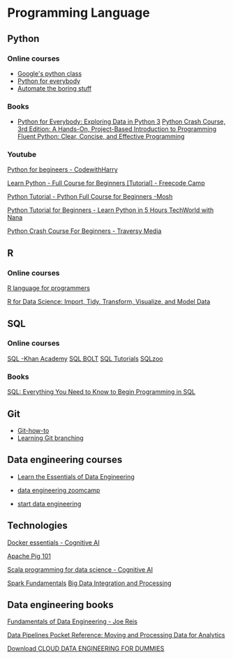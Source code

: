 # Programming Language

## Python
### Online courses
- [Google's python class](https://developers.google.com/edu/python)
- [Python for everybody](https://www.py4e.com/)
- [Automate the boring stuff](https://automatetheboringstuff.com/)

### Books
- [Python for Everybody: Exploring Data in Python 3](https://www.amazon.co.uk/Python-Everybody-Exploring-Data-ebook/dp/B01IA5VIFM)
[Python Crash Course, 3rd Edition: A Hands-On, Project-Based Introduction to Programming](https://www.amazon.co.uk/Python-Crash-Course-Eric-Matthes-ebook/dp/B09WJX22TV)
[Fluent Python: Clear, Concise, and Effective Programming](https://www.amazon.co.uk/Fluent-Python-Concise-Effective-Programming/dp/1492056359/)

### Youtube
[Python for begineers - CodewithHarry](https://www.youtube.com/playlist?list=PLu0W_9lII9agwh1XjRt242xIpHhPT2llg)

[Learn Python - Full Course for Beginners [Tutorial] - Freecode Camp](https://www.youtube.com/watch?v=rfscVS0vtbw)

[Python Tutorial - Python Full Course for Beginners -Mosh](https://www.youtube.com/watch?v=_uQrJ0TkZlc)

[Python Tutorial for Beginners - Learn Python in 5 Hours TechWorld with Nana](https://www.youtube.com/watch?v=t8pPdKYpowI)

[Python Crash Course For Beginners - Traversy Media
](https://www.youtube.com/watch?v=JJmcL1N2KQs)

## R
### Online courses
[R language for programmers](https://www.johndcook.com/blog/r_language_for_programmers/)

[R for Data Science: Import, Tidy, Transform, Visualize, and Model Data](https://r4ds.hadley.nz/)

## SQL
### Online courses
[SQL -Khan Academy](https://www.khanacademy.org/computing/computer-programming/sql)
[SQL BOLT](https://sqlbolt.com/)
[SQL Tutorials](https://www.sqltutorial.org/)
[SQLzoo](https://sqlzoo.net/wiki/SQL_Tutorial)

### Books
[SQL: Everything You Need to Know to Begin Programming in SQL](https://www.amazon.co.uk/dp/1712962493)

## Git
 - [Git-how-to](https://githowto.com/)
 - [Learning Git branching](https://learngitbranching.js.org/)

 ## Data engineering courses

- [Learn the Essentials of Data Engineering](https://www.freecodecamp.org/news/learn-the-essentials-of-data-engineering/)

- [data engineering zoomcamp](https://github.com/DataTalksClub/data-engineering-zoomcamp/tree/main)

- [start data engineering](https://www.startdataengineering.com/)



## Technologies
[Docker essentials - Cognitive AI](https://cognitiveclass.ai/courses/docker-essentials/)

[Apache Pig 101](https://cognitiveclass.ai/courses/introduction-to-pig/)

[Scala programming for data science - Cognitive AI](https://cognitiveclass.ai/learn/scala/)

[ Spark Fundamentals](https://cognitiveclass.ai/learn/spark/)
[Big Data Integration and Processing](https://www.coursera.org/learn/big-data-integration-processing)

## Data engineering books
[Fundamentals of Data Engineering - Joe Reis](https://www.amazon.co.uk/Fundamentals-Data-Engineering-Robust-Systems/dp/1098108302)

[Data Pipelines Pocket Reference: Moving and Processing Data for Analytics](https://www.amazon.co.uk/Data-Pipelines-Pocket-Reference-Processing/dp/1492087831/)

[Download CLOUD DATA ENGINEERING FOR DUMMIES](https://www.snowflake.com/resource/cloud-data-engineering-for-dummies/)